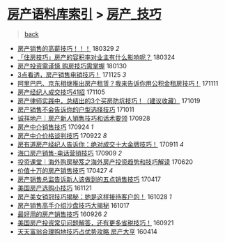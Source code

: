 [房产语料库索引](../../README.md)  > [房产_技巧](房产_技巧.md)
====
> [back](../README.md)

- [房产销售的高薪技巧！！！](http://jkwz.applinzi.com/ittc/7085848240086057991.html#%E6%88%BF%E4%BA%A7%E9%94%80%E5%94%AE%E7%9A%84%E9%AB%98%E8%96%AA%E6%8A%80%E5%B7%A7%EF%BC%81%EF%BC%81%EF%BC%81) 180329 *2* 
- [「住房技巧」房产的容积率对业主有什么影响呢？](http://jkwz.applinzi.com/ittc/7084049338659767307.html#%E3%80%8C%E4%BD%8F%E6%88%BF%E6%8A%80%E5%B7%A7%E3%80%8D%E6%88%BF%E4%BA%A7%E7%9A%84%E5%AE%B9%E7%A7%AF%E7%8E%87%E5%AF%B9%E4%B8%9A%E4%B8%BB%E6%9C%89%E4%BB%80%E4%B9%88%E5%BD%B1%E5%93%8D%E5%91%A2%EF%BC%9F) 180324  
- [房产投资需谨慎 购房技巧需掌握](http://jkwz.applinzi.com/ittc/7064415339075355659.html#%E6%88%BF%E4%BA%A7%E6%8A%95%E8%B5%84%E9%9C%80%E8%B0%A8%E6%85%8E+%E8%B4%AD%E6%88%BF%E6%8A%80%E5%B7%A7%E9%9C%80%E6%8E%8C%E6%8F%A1) 180130  
- [3点看透，房产销售电销技巧！](http://jkwz.applinzi.com/ittc/7040027910604325905.html#3%E7%82%B9%E7%9C%8B%E9%80%8F%EF%BC%8C%E6%88%BF%E4%BA%A7%E9%94%80%E5%94%AE%E7%94%B5%E9%94%80%E6%8A%80%E5%B7%A7%EF%BC%81) 171125 *3* 
- [阿里巴巴、京东相继推出房产租赁？我来告诉你用公积金租房技巧！](http://jkwz.applinzi.com/ittc/7034835874267792401.html#%E9%98%BF%E9%87%8C%E5%B7%B4%E5%B7%B4%E3%80%81%E4%BA%AC%E4%B8%9C%E7%9B%B8%E7%BB%A7%E6%8E%A8%E5%87%BA%E6%88%BF%E4%BA%A7%E7%A7%9F%E8%B5%81%EF%BC%9F%E6%88%91%E6%9D%A5%E5%91%8A%E8%AF%89%E4%BD%A0%E7%94%A8%E5%85%AC%E7%A7%AF%E9%87%91%E7%A7%9F%E6%88%BF%E6%8A%80%E5%B7%A7%EF%BC%81) 171111  
- [房产经纪人成交技巧41招](http://jkwz.applinzi.com/ittc/7032404242931909649.html#%E6%88%BF%E4%BA%A7%E7%BB%8F%E7%BA%AA%E4%BA%BA%E6%88%90%E4%BA%A4%E6%8A%80%E5%B7%A741%E6%8B%9B) 171105  
- [房产律师实践中，总结出的3个买房防坑技巧！（建议收藏）](http://jkwz.applinzi.com/ittc/7026178127133410320.html#%E6%88%BF%E4%BA%A7%E5%BE%8B%E5%B8%88%E5%AE%9E%E8%B7%B5%E4%B8%AD%EF%BC%8C%E6%80%BB%E7%BB%93%E5%87%BA%E7%9A%843%E4%B8%AA%E4%B9%B0%E6%88%BF%E9%98%B2%E5%9D%91%E6%8A%80%E5%B7%A7%EF%BC%81%EF%BC%88%E5%BB%BA%E8%AE%AE%E6%94%B6%E8%97%8F%EF%BC%89) 171019  
- [房产销售不会告诉你的户型选择技巧](http://jkwz.applinzi.com/ittc/7023303250999247888.html#%E6%88%BF%E4%BA%A7%E9%94%80%E5%94%AE%E4%B8%8D%E4%BC%9A%E5%91%8A%E8%AF%89%E4%BD%A0%E7%9A%84%E6%88%B7%E5%9E%8B%E9%80%89%E6%8B%A9%E6%8A%80%E5%B7%A7) 171011  
- [诚祥地产｜房产新人销售技巧和话术要领](http://jkwz.applinzi.com/ittc/7018406374890013712.html#%E8%AF%9A%E7%A5%A5%E5%9C%B0%E4%BA%A7%EF%BD%9C%E6%88%BF%E4%BA%A7%E6%96%B0%E4%BA%BA%E9%94%80%E5%94%AE%E6%8A%80%E5%B7%A7%E5%92%8C%E8%AF%9D%E6%9C%AF%E8%A6%81%E9%A2%86) 170928  
- [房产中介销售技巧](http://jkwz.applinzi.com/ittc/7016854675738067984.html#%E6%88%BF%E4%BA%A7%E4%B8%AD%E4%BB%8B%E9%94%80%E5%94%AE%E6%8A%80%E5%B7%A7) 170924 *1* 
- [房产中介价格谈判技巧](http://jkwz.applinzi.com/ittc/7016155710172431377.html#%E6%88%BF%E4%BA%A7%E4%B8%AD%E4%BB%8B%E4%BB%B7%E6%A0%BC%E8%B0%88%E5%88%A4%E6%8A%80%E5%B7%A7) 170922 *8* 
- [房有道房产经纪人告诉你：绝对成交十大金牌技巧！](http://jkwz.applinzi.com/ittc/7010961895924958225.html#%E6%88%BF%E6%9C%89%E9%81%93%E6%88%BF%E4%BA%A7%E7%BB%8F%E7%BA%AA%E4%BA%BA%E5%91%8A%E8%AF%89%E4%BD%A0%EF%BC%9A%E7%BB%9D%E5%AF%B9%E6%88%90%E4%BA%A4%E5%8D%81%E5%A4%A7%E9%87%91%E7%89%8C%E6%8A%80%E5%B7%A7%EF%BC%81) 170911 *4* 
- [海口房产销售-电话营销技巧](http://jkwz.applinzi.com/ittc/7011253627229062160.html#%E6%B5%B7%E5%8F%A3%E6%88%BF%E4%BA%A7%E9%94%80%E5%94%AE-%E7%94%B5%E8%AF%9D%E8%90%A5%E9%94%80%E6%8A%80%E5%B7%A7) 170909 *2* 
- [投资课堂｜海外购房秘笈之海外房产投资趋势和技巧解读](http://jkwz.applinzi.com/ittc/6981337930713793541.html#%E6%8A%95%E8%B5%84%E8%AF%BE%E5%A0%82%EF%BD%9C%E6%B5%B7%E5%A4%96%E8%B4%AD%E6%88%BF%E7%A7%98%E7%AC%88%E4%B9%8B%E6%B5%B7%E5%A4%96%E6%88%BF%E4%BA%A7%E6%8A%95%E8%B5%84%E8%B6%8B%E5%8A%BF%E5%92%8C%E6%8A%80%E5%B7%A7%E8%A7%A3%E8%AF%BB) 170620  
- [价值十万的房产销售技巧](http://jkwz.applinzi.com/ittc/6961082385964729348.html#%E4%BB%B7%E5%80%BC%E5%8D%81%E4%B8%87%E7%9A%84%E6%88%BF%E4%BA%A7%E9%94%80%E5%94%AE%E6%8A%80%E5%B7%A7) 170427 *4* 
- [房产销售总监告诉新人该做到的五点销售技巧](http://jkwz.applinzi.com/ittc/6957302330499286020.html#%E6%88%BF%E4%BA%A7%E9%94%80%E5%94%AE%E6%80%BB%E7%9B%91%E5%91%8A%E8%AF%89%E6%96%B0%E4%BA%BA%E8%AF%A5%E5%81%9A%E5%88%B0%E7%9A%84%E4%BA%94%E7%82%B9%E9%94%80%E5%94%AE%E6%8A%80%E5%B7%A7) 170417  
- [美国房产选购小技巧](http://jkwz.applinzi.com/ittc/6902948209885709317.html#%E7%BE%8E%E5%9B%BD%E6%88%BF%E4%BA%A7%E9%80%89%E8%B4%AD%E5%B0%8F%E6%8A%80%E5%B7%A7) 161121  
- [房产美女销冠技巧揭秘：她是这样接待客户的！](http://jkwz.applinzi.com/ittc/6893830285258392580.html#%E6%88%BF%E4%BA%A7%E7%BE%8E%E5%A5%B3%E9%94%80%E5%86%A0%E6%8A%80%E5%B7%A7%E6%8F%AD%E7%A7%98%EF%BC%9A%E5%A5%B9%E6%98%AF%E8%BF%99%E6%A0%B7%E6%8E%A5%E5%BE%85%E5%AE%A2%E6%88%B7%E7%9A%84%EF%BC%81) 161028 *1* 
- [房产销售高手介绍沙盘技巧大揭秘](http://jkwz.applinzi.com/ittc/6890107301259641860.html#%E6%88%BF%E4%BA%A7%E9%94%80%E5%94%AE%E9%AB%98%E6%89%8B%E4%BB%8B%E7%BB%8D%E6%B2%99%E7%9B%98%E6%8A%80%E5%B7%A7%E5%A4%A7%E6%8F%AD%E7%A7%98) 161017  
- [最好用的房产销售技巧](http://jkwz.applinzi.com/ittc/6882185373295313924.html#%E6%9C%80%E5%A5%BD%E7%94%A8%E7%9A%84%E6%88%BF%E4%BA%A7%E9%94%80%E5%94%AE%E6%8A%80%E5%B7%A7) 160926 *2* 
- [美国房产投资常见问题解答，还有更多省税技巧！](http://jkwz.applinzi.com/ittc/6880334632561673220.html#%E7%BE%8E%E5%9B%BD%E6%88%BF%E4%BA%A7%E6%8A%95%E8%B5%84%E5%B8%B8%E8%A7%81%E9%97%AE%E9%A2%98%E8%A7%A3%E7%AD%94%EF%BC%8C%E8%BF%98%E6%9C%89%E6%9B%B4%E5%A4%9A%E7%9C%81%E7%A8%8E%E6%8A%80%E5%B7%A7%EF%BC%81) 160921  
- [天天富翁合理购地技巧占优势攻略 房产大亨](http://jkwz.applinzi.com/ittc/6820891249456186372.html#%E5%A4%A9%E5%A4%A9%E5%AF%8C%E7%BF%81%E5%90%88%E7%90%86%E8%B4%AD%E5%9C%B0%E6%8A%80%E5%B7%A7%E5%8D%A0%E4%BC%98%E5%8A%BF%E6%94%BB%E7%95%A5+%E6%88%BF%E4%BA%A7%E5%A4%A7%E4%BA%A8) 160414  
